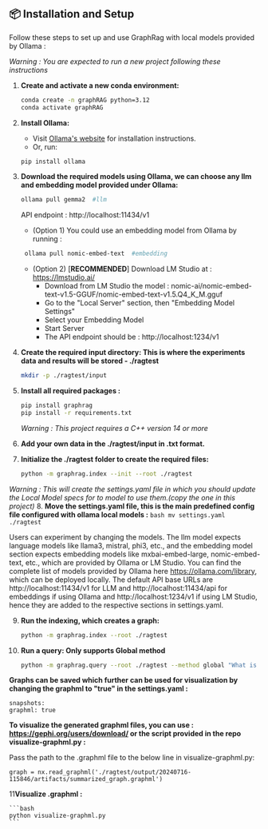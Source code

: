 ## 📦 Installation and Setup

Follow these steps to set up and use GraphRag with local models provided by Ollama :

_Warning :  You are expected to run a new project following these instructions_

1. **Create and activate a new conda environment:**
    ```bash
    conda create -n graphRAG python=3.12
    conda activate graphRAG
    ```

2. **Install Ollama:**
    - Visit [Ollama's website](https://ollama.com/) for installation instructions.
    - Or, run:
    ```bash
    pip install ollama
    ```

3. **Download the required models using Ollama, we can choose any llm and embedding model provided under Ollama:**
    ```bash
    ollama pull gemma2  #llm
    ```
   API endpoint : http://localhost:11434/v1
   - (Option 1) You could use an embedding model from Ollama by running :
   ```bash
    ollama pull nomic-embed-text  #embedding
    ```
    - (Option 2) [**RECOMMENDED**] Download LM Studio at : https://lmstudio.ai/
      - Download from LM Studio the model : nomic-ai/nomic-embed-text-v1.5-GGUF/nomic-embed-text-v1.5.Q4_K_M.gguf
      - Go to the "Local Server" section, then "Embedding Model Settings"
      - Select your Embedding Model
      - Start Server
      - The API endpoint should be : http://localhost:1234/v1

4. **Create the required input directory: This is where the experiments data and results will be stored - ./ragtest**
    ```bash
    mkdir -p ./ragtest/input
    ```
    
5. **Install all required packages :**
    ```bash
   pip install graphrag
   pip install -r requirements.txt
    ```
   _Warning :  This project requires a C++ version 14 or more_
6. **Add your own data in the ./ragtest/input in .txt format.**

7. **Initialize the ./ragtest folder to create the required files:**
    ```bash
    python -m graphrag.index --init --root ./ragtest
    ```
_Warning :  This will create the settings.yaml file in which you should update the Local Model specs for to model to use them.(copy the one in this project)_
8. **Move the settings.yaml file, this is the main predefined config file configured with ollama local models :**
    ```bash
    mv settings.yaml ./ragtest
    ```

Users can experiment by changing the models. The llm model expects language models like llama3, mistral, phi3, etc., and the embedding model section expects embedding models like mxbai-embed-large, nomic-embed-text, etc., which are provided by Ollama or LM Studio. You can find the complete list of models provided by Ollama here https://ollama.com/library, which can be deployed locally. The default API base URLs are http://localhost:11434/v1 for LLM and http://localhost:11434/api for embeddings if using Ollama and  http://localhost:1234/v1 if using LM Studio, hence they are added to the respective sections in settings.yaml. 

9. **Run the indexing, which creates a graph:**
    ```bash
    python -m graphrag.index --root ./ragtest
    ```

12. **Run a query: Only supports Global method** 
    ```bash
    python -m graphrag.query --root ./ragtest --method global "What is machinelearning?"
    ```

**Graphs can be saved which further can be used for visualization by changing the graphml to "true" in the settings.yaml :**
    
    snapshots:
    graphml: true
    
**To visualize the generated graphml files, you can use : https://gephi.org/users/download/ or the script provided in the repo visualize-graphml.py :**

Pass the path to the .graphml file to the below line in visualize-graphml.py:

    graph = nx.read_graphml('./ragtest/output/20240716-115846/artifacts/summarized_graph.graphml') 

11**Visualize .graphml :**

    ```bash
    python visualize-graphml.py
    ```